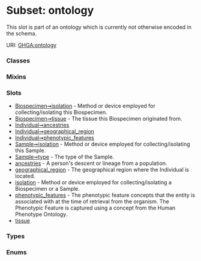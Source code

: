 
# Subset: ontology


This slot is part of an ontology which is currently not otherwise encoded in the schema.

URI: [GHGA:ontology](https://w3id.org/GHGA/ontology)


### Classes


### Mixins


### Slots

 * [Biospecimen➞isolation](Biospecimen_isolation.md) - Method or device employed for collecting/isolating this Biospecimen.
 * [Biospecimen➞tissue](Biospecimen_tissue.md) - The tissue this Biospecimen originated from.
 * [Individual➞ancestries](Individual_ancestries.md)
 * [Individual➞geographical_region](Individual_geographical_region.md)
 * [Individual➞phenotypic_features](Individual_phenotypic_features.md)
 * [Sample➞isolation](Sample_isolation.md) - Method or device employed for collecting/isolating this Sample.
 * [Sample➞type](Sample_type.md) - The type of the Sample.
 * [ancestries](ancestries.md) - A person's descent or lineage from a population.
 * [geographical_region](geographical_region.md) - The geographical region where the Individual is located.
 * [isolation](isolation.md) - Method or device employed for collecting/isolating a Biospecimen or a Sample.
 * [phenotypic_features](phenotypic_features.md) - The phenotypic feature concepts that the entity is associated with at the time of retrieval from the organism. The Phenotypic Feature is captured using a concept from the Human Phenotype Ontology.
 * [tissue](tissue.md)

### Types


### Enums

